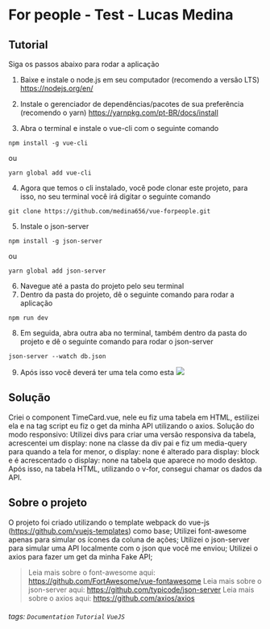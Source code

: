 For people - Test - Lucas Medina
===

## Tutorial

Siga os passos abaixo para rodar a aplicação

1. Baixe e instale o node.js em seu computador (recomendo a versão LTS)
https://nodejs.org/en/

2. Instale o gerenciador de dependências/pacotes de sua preferência (recomendo o yarn)
https://yarnpkg.com/pt-BR/docs/install

3. Abra o terminal e instale o vue-cli com o seguinte comando
```gherkin=
npm install -g vue-cli
```
ou
```gherkin=
yarn global add vue-cli
```

4. Agora que temos o cli instalado, você pode clonar este projeto, para isso, no seu terminal você irá digitar o seguinte comando
```gherkin=
git clone https://github.com/medina656/vue-forpeople.git
```

5. Instale o json-server
```gherkin=
npm install -g json-server
```
ou
```gherkin=
yarn global add json-server
```
6. Navegue até a pasta do projeto pelo seu terminal
7. Dentro da pasta do projeto, dê o seguinte comando para rodar a aplicação
```gherkin=
npm run dev
```
8. Em seguida, abra outra aba no terminal, também dentro da pasta do projeto e dê o seguinte comando para rodar o json-server
```gherkin=
json-server --watch db.json
```

9. Após isso você deverá ter uma tela como esta
![](https://i.imgur.com/CxhhuJc.png)


## Solução

Criei o component TimeCard.vue, nele eu fiz uma tabela em HTML, estilizei ela e na tag script eu fiz o get da minha API utilizando o axios.
Solução do modo responsivo: Utilizei divs para criar uma versão responsiva da tabela, acrescentei um display: none na classe da div pai e fiz um media-query para quando a tela for menor, o display: none é alterado para display: block e é acrescentado o display: none na tabela que aparece no modo desktop.
Após isso, na tabela HTML, utilizando o v-for, consegui chamar os dados da API.

## Sobre o projeto

O projeto foi criado utilizando o template webpack do vue-js (https://github.com/vuejs-templates) como base;
Utilizei font-awesome apenas para simular os ícones da coluna de ações;
Utilizei o json-server para simular uma API localmente com o json que você me enviou;
Utilizei o axios para fazer um get da minha Fake API;



> Leia mais sobre o font-awesome aqui: https://github.com/FortAwesome/vue-fontawesome
> Leia mais sobre o json-server aqui: https://github.com/typicode/json-server
> Leia mais sobre o axios aqui: https://github.com/axios/axios


###### tags: `Documentation` `Tutorial` `VueJS`
